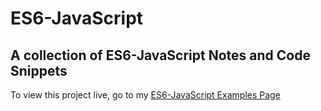 # ES6-JavaScript

## A collection of ES6-JavaScript Notes and Code Snippets

To view this project live, go to my [ES6-JavaScript Examples Page](http://joefly.site/pages/projects/es6_js/index.html)
